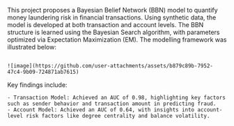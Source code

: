 This project proposes a Bayesian Belief Network (BBN) model to quantify money laundering risk in financial transactions. Using synthetic data, the model is developed at both transaction and account levels. The BBN structure is learned using the Bayesian Search algorithm, with parameters optimized via Expectation Maximization (EM).
The modelling framework was illustrated below:

																				![image](https://github.com/user-attachments/assets/b879c89b-7952-47c4-9b09-724871ab7615)

Key findings include:

	- Transaction Model: Achieved an AUC of 0.98, highlighting key factors such as sender behavior and transaction amount in predicting fraud.
	- Account Model: Achieved an AUC of 0.64, with insights into account-level risk factors like degree centrality and balance volatility.
